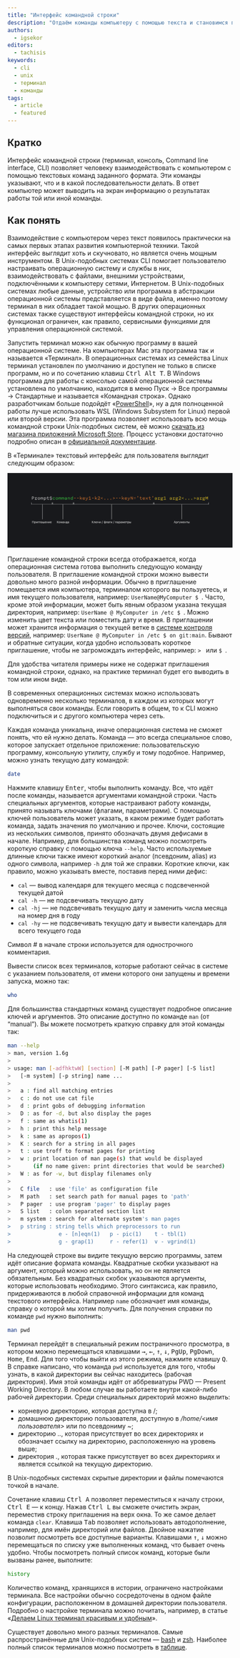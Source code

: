 ```yaml
---
title: "Интерфейс командной строки"
description: "Отдаём команды компьютеру с помощью текста и становимся продуктивнее"
authors:
  - igsekor
editors:
  - tachisis
keywords:
  - cli
  - unix
  - терминал
  - команды
tags:
  - article
  - featured
---
```


## Кратко

Интерфейс командной строки (терминал, консоль, Command line interface, CLI) позволяет человеку взаимодействовать с компьютером с помощью текстовых команд заданного формата. Эти команды указывают, что и в какой последовательности делать. В ответ компьютер может выводить на экран информацию о результатах работы той или иной команды.

## Как понять

Взаимодействие с компьютером через текст появилось практически на самых первых этапах развития компьютерной техники. Такой интерфейс выглядит хоть и скучновато, но является очень мощным инструментом. В Unix-подобных системах CLI помогает пользователю настраивать операционную систему и службы в них, взаимодействовать с файлами, внешними устройствами, подключёнными к компьютеру сетями, Интернетом. В Unix-подобных системах любые данные, устройство или программа в абстракции операционной системы представляется в виде файла, именно поэтому терминал в них обладает такой мощью. В других операционных системах также существуют интерфейсы командной строки, но их функционал ограничен, как правило, сервисными функциями для управления операционной системой.

Запустить терминал можно как обычную программу в вашей операционной системе. На компьютерах Mac эта программа так и называется «Терминал». В операционных системах из семейства Linux терминал установлен по умолчанию и доступен не только в списке программ, но и по сочетанию клавиш <kbd>Ctrl Alt T</kbd>. В Windows программа для работы с консолью самой операционной системы установлена по умолчанию, находится в меню Пуск → Все программы → Стандартные и называется «Командная строка». Однако разработчикам больше подойдёт «[PowerShell](https://docs.microsoft.com/ru/powershell/scripting/overview?view=powershell-7.1)», ну а для полноценной работы лучше использовать WSL (Windows Subsystem for Linux) первой или второй версии. Эта программа позволяет использовать всю мощь командной строки Unix-подобных систем, её можно [скачать из магазина приложений Microsoft Store](https://aka.ms/wslstore). Процесс установки достаточно подробно описан в [официальной документации](https://docs.microsoft.com/ru-ru/windows/wsl/install-win10).

В «Терминале» текстовый интерфейс для пользователя выглядит следующим образом:

![Структура интерфейса командной строки](images/cli-command.png)

Приглашение командной строки всегда отображается, когда операционная система готова выполнить следующую команду пользователя. В приглашение командной строки можно вывести довольно много разной информации. Обычно в приглашение помещается имя компьютера, терминалом которого вы пользуетесь, и имя текущего пользователя, например: `UserName@MyComputer $ `. Часто, кроме этой информации, может быть явным образом указана текущая директория, например: `UserName @ MyComputer in /etc $ `. Можно изменить цвет текста или поместить дату и время. В приглашении может хранится информация о текущей ветке в [системе контроля версий](/js/tools/version-control), например: `UserName @ MyComputer in /etc $ on git:main`. Бывают и обратные ситуации, когда удобно использовать короткое приглашение, чтобы не загромождать интерфейс, например: `> ` или `$ `.

Для удобства читателя примеры ниже не содержат приглашения командной строки, однако, на практике терминал будет его выводить в том или ином виде.

В современных операционных системах можно использовать одновременно несколько терминалов, в каждом из которых могут выполняться свои команды. Если говорить в общем, то к CLI можно подключиться и с другого компьютера через сеть.

Каждая команда уникальна, иначе операционная система не сможет понять, что ей нужно делать. Команда — это всегда специальное слово, которое запускает отдельное приложение: пользовательскую программу, консольную утилиту, службу и тому подобное. Например, можно узнать текущую дату командой:

```bash
date
```

Нажмите клавишу <kbd>Enter</kbd>, чтобы выполнить команду. Все, что идёт после команды, называется аргументами командной строки. Часть специальных аргументов, которые настраивают работу команды, принято называть ключами (флагами, параметрами). С помощью ключей пользователь может указать, в каком режиме будет работать команда, задать значения по умолчанию и прочее. Ключи, состоящие из нескольких символов, принято обозначать двумя дефисами в начале. Например, для большинства команд можно посмотреть короткую справку с помощью ключа `--help`.  Часто используемые длинные ключи также имеют короткий аналог (псевдоним, alias) из одного символа, например `-h` для той же справки. Короткие ключи, как правило, можно указывать вместе, поставив перед ними дефис:

- `cal` — вывод календаря для текущего месяца с подсвеченной текущей датой
- `cal -h` — не подсвечивать текущую дату
- `cal -hj` — не подсвечивать текущую дату и заменить числа месяца на номер дня в году
- `cal -hy` — не подсвечивать текущую дату и вывести календарь для всего текущего года

Символ _#_ в начале строки используется для однострочного комментария.

Вывести список всех терминалов, которые работают сейчас в системе с указанием пользователя, от имени которого они запущены и времени запуска, можно так:

```bash
who
```

Для большинства стандартных команд существует подробное описание ключей и аргументов. Это описание доступно по команде `man` (от “manual”). Вы можете посмотреть краткую справку для этой команды так:

```bash
man --help
> man, version 1.6g
>
> usage: man [-adfhktwW] [section] [-M path] [-P pager] [-S list]
>   [-m system] [-p string] name ...
>
>   a : find all matching entries
>   c : do not use cat file
>   d : print gobs of debugging information
>   D : as for -d, but also display the pages
>   f : same as whatis(1)
>   h : print this help message
>   k : same as apropos(1)
>   K : search for a string in all pages
>   t : use troff to format pages for printing
>   w : print location of man page(s) that would be displayed
>       (if no name given: print directories that would be searched)
>   W : as for -w, but display filenames only
>
>   C file   : use 'file' as configuration file
>   M path   : set search path for manual pages to 'path'
>   P pager  : use program 'pager' to display pages
>   S list   : colon separated section list
>   m system : search for alternate system's man pages
>   p string : string tells which preprocessors to run
>               e - [n]eqn(1)   p - pic(1)    t - tbl(1)
>               g - grap(1)     r - refer(1)  v - vgrind(1)
```

На следующей строке вы видите текущую версию программы, затем идёт описание формата команды. Квадратные скобки указывают на аргумент, который можно использовать, но он не является обязательным. Без квадратных скобок указываются аргументы, которые использовать необходимо. Этого синтаксиса, как правило, придерживаются в любой справочной информации для команд текстового интерфейса. Например `name` обозначает имя команды, справку о которой мы хотим получить. Для получения справки по команде `pwd` нужно выполнить:

```bash
man pwd
```

Терминал перейдёт в специальный режим постраничного просмотра, в котором можно перемещаться клавишами <kbd>→</kbd>, <kbd>←</kbd>, <kbd>↑</kbd>, <kbd>↓</kbd>, <kbd>PgUp</kbd>, <kbd>PgDown</kbd>, <kbd>Home</kbd>, <kbd>End</kbd>. Для того чтобы выйти из этого режима, нажмите клавишу <kbd>Q</kbd>. В справке написано, что команда `pwd` используется для того, чтобы узнать, в какой директории вы сейчас находитесь (рабочая директория). Имя этой команды идёт от аббревиатуры PWD — Present Working Directory. В любом случае вы работаете внутри какой-либо рабочей директории. Среди специальных директорий можно выделить:

- корневую директорию, которая доступна в /;
- домашнюю директорию пользователя, доступную в _/home/&lt;имя пользователя&gt;_ или по псевдониму _~_;
- директорию _.._, которая присутствует во всех директориях и обозначает ссылку на директорию, расположенную на уровень выше;
- директория _._, которая также присутствует во всех директориях и является ссылкой на текущую директорию.

В Unix-подобных системах скрытые директории и файлы помечаются точкой в начале.

Сочетание клавиш <kbd>Ctrl A</kbd> позволяет переместиться к началу строки, <kbd>Ctrl E</kbd> — к концу. Нажав <kbd>Ctrl L</kbd> вы сможете очистить экран, переместив строку приглашения на верх окна. То же самое делает команда `clear`. Клавиша <kbd>Tab</kbd> позволяет использовать автодополнение, например, для имён директорий или файлов. Двойное нажатие позволит посмотреть все доступные варианты. Клавишами <kbd>↑</kbd>, <kbd>↓</kbd> можно перемещаться по списку уже выполненных команд, что бывает очень удобно. Чтобы посмотреть полный список команд, которые были вызваны ранее, выполните:

```bash
history
```

Количество команд, хранящихся в истории, ограничено настройками терминала. Все настройки обычно сосредоточены в одном файле конфигурации, расположенном в домашней директории пользователя. Подробно о настройке терминала можно почитать, например, в статье «[Делаем Linux терминал красивым и удобным](https://habr.com/ru/post/516004/)».

Существует довольно много разных терминалов. Самые распространённые для Unix-подобных систем — [bash](https://ru.wikipedia.org/wiki/Bash) и [zsh](https://ru.wikipedia.org/wiki/Zsh). Наиболее полный список терминалов можно посмотреть в [таблице](https://ru.wikipedia.org/wiki/%D0%A1%D1%80%D0%B0%D0%B2%D0%BD%D0%B5%D0%BD%D0%B8%D0%B5_%D0%BA%D0%BE%D0%BC%D0%B0%D0%BD%D0%B4%D0%BD%D1%8B%D1%85_%D0%BE%D0%B1%D0%BE%D0%BB%D0%BE%D1%87%D0%B5%D0%BA).
